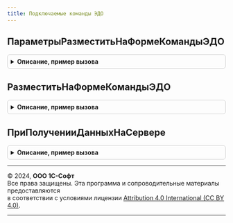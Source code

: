 ```yaml
---
title: Подключаемые команды ЭДО
---
```



## ПараметрыРазместитьНаФормеКомандыЭДО
<details style="margin: 1em 0; padding: 0.5em; border: 1px solid #ccc; border-radius: 6px;">

<summary style="font-weight: bold; cursor: pointer;">Описание, пример вызова</summary>

```bsl

// Конструктор параметров размещения команд ЭДО на форме.
//
// Возвращаемое значение:
// 	Структура:
// * Форма - ФормаКлиентскогоПриложения
// * МестоРазмещенияКоманд - РасширениеГруппыФормыДляПодменю
// * Направление - ПеречислениеСсылка.НаправленияЭДО - направление, по которому из объекта могут формироваться документы.
// * ИсточникКомандЭДО - ДинамическийСписок - список, в котором будет храниться кеш видимости команд ЭДО
//
Функция ПараметрыРазместитьНаФормеКомандыЭДО() Экспорт
```

Пример вызова
```bsl
Результат = ПодключаемыеКомандыЭДО.ПараметрыРазместитьНаФормеКомандыЭДО() 
```
</details>

## РазместитьНаФормеКомандыЭДО
<details style="margin: 1em 0; padding: 0.5em; border: 1px solid #ccc; border-radius: 6px;">

<summary style="font-weight: bold; cursor: pointer;">Описание, пример вызова</summary>

```bsl

// Формирует подключаемые команды ЭДО.
//
// Параметры:
//  ПараметрыПриСозданииНаСервере - см. ПараметрыРазместитьНаФормеКомандыЭДО
//
Процедура РазместитьНаФормеКомандыЭДО(ПараметрыПриСозданииНаСервере) Экспорт
```

Пример вызова
```bsl
ПодключаемыеКомандыЭДО.РазместитьНаФормеКомандыЭДО(ПараметрыПриСозданииНаСервере) 
```
</details>

## ПриПолученииДанныхНаСервере
<details style="margin: 1em 0; padding: 0.5em; border: 1px solid #ccc; border-radius: 6px;">

<summary style="font-weight: bold; cursor: pointer;">Описание, пример вызова</summary>

```bsl

// При получении данных на сервере.
//
// Параметры:
//  ИмяЭлемента - Строка
//  Настройки - НастройкиКомпоновкиДанных
//  Строки - Соответствие Из КлючИЗначение:
//	* Ключ - Произвольный
//	* Значение - СтрокаДинамическогоСписка
//
Процедура ПриПолученииДанныхНаСервере(ИмяЭлемента, Настройки, Строки) Экспорт
```

Пример вызова
```bsl
ПодключаемыеКомандыЭДО.ПриПолученииДанныхНаСервере(ИмяЭлемента, Настройки, Строки) 
```
</details>

---

© 2024, **ООО 1С-Софт**  
Все права защищены. Эта программа и сопроводительные материалы предоставляются  
в соответствии с условиями лицензии [Attribution 4.0 International (CC BY 4.0)](https://creativecommons.org/licenses/by/4.0/legalcode).

---
